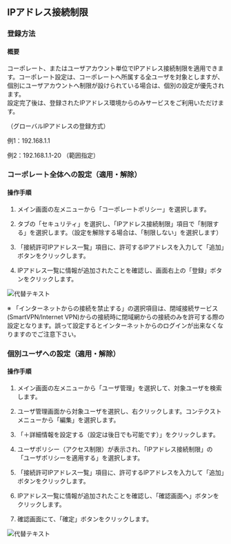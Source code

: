## IPアドレス接続制限

### 登録方法

#### 概要

コーポレート、またはユーザアカウント単位でIPアドレス接続制限を適用できます。コーポレート設定は、コーポレートへ所属する全ユーザを対象としますが、個別にユーザアカウントへ制限が設けられている場合は、個別の設定が優先されます。<br>設定完了後は、登録されたIPアドレス環境からのみサービスをご利用いただけます。

（グローバルIPアドレスの登録方式）

例1：192.168.1.1

例2：192.168.1.1-20  （範囲指定）

### コーポレート全体への設定（適用・解除）

#### 操作手順

1. メイン画面の左メニューから「コーポレートポリシー」を選択します。

2. タブの「セキュリティ」を選択し、「IPアドレス接続制限」項目で「制限する」を選択します。（設定を解除する場合は、「制限しない」を選択します）

3. 「接続許可IPアドレス一覧」項目に、許可するIPアドレスを入力して「追加」ボタンをクリックします。

4. IPアドレス一覧に情報が追加されたことを確認し、画面右上の「登録」ボタンをクリックします。

![代替テキスト](http://placehold.jp/30/e0e0e0/6e6e6e/500x100.png?text=%E7%94%BB%E5%83%8F%E5%A4%89%E6%9B%B4)

※ 「インターネットからの接続を禁止する」の選択項目は、閉域接続サービス(SmartVPN/Internet VPN)からの接続時に閉域網からの接続のみを許可する際の設定となります。誤って設定するとインターネットからのログインが出来なくなりますのでご注意下さい。

### 個別ユーザへの設定（適用・解除）

#### 操作手順

1. メイン画面の左メニューから「ユーザ管理」を選択して、対象ユーザを検索します。

2. ユーザ管理画面から対象ユーザを選択し、右クリックします。コンテクストメニューから「編集」を選択します。

3. 「＋詳細情報を設定する（設定は後日でも可能です）」をクリックします。

4. ユーザポリシー（アクセス制限）が表示され、「IPアドレス接続制限」の「ユーザポリシーを適用する」を選択します。

5. 「接続許可IPアドレス一覧」項目に、許可するIPアドレスを入力して「追加」ボタンをクリックします。

6. IPアドレス一覧に情報が追加されたことを確認し、「確認画面へ」ボタンをクリックします。

7. 確認画面にて、「確定」ボタンをクリックします。

![代替テキスト](http://placehold.jp/30/e0e0e0/6e6e6e/500x100.png?text=%E7%94%BB%E5%83%8F%E5%A4%89%E6%9B%B4)

